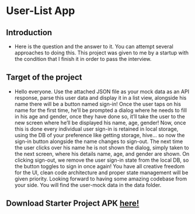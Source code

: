# User-List App

## Introduction
- Here is the question and the answer to it. You can attempt several approaches to doing this. This project was given to me by a startup with the condition that I finish it in order to pass the interview.


## Target of the project


 - Hello everyone.
 Use the attached JSON file as your mock data as an API response, parse this user data and display it in a list view, alongside his name there will be a button named sign-in!
Once the user taps on his name for the first time, he’ll be prompted a dialog where he needs to fill in his age and gender, once they have done so, it’ll take the user to the new screen where he’ll be displayed his name, age, gender!
Now, once this is done every individual user sign-in is retained in local storage, using the DB of your preference like getting storage, hive… so now the sign-in button alongside the name changes to sign-out.
The next time the user clicks over his name he is not shown the dialog, simply taken to the next screen, where his details name, age, and gender are shown.
On clicking sign-out, we remove the user sign-in state from the local DB, so the button toggles to sign in once again!
You have all creative freedom for the UI, clean code architecture and proper state management will be given priority.
Looking forward to having some amazing codebase from your side.
You will find the user-mock data in the data folder.



## **Download Starter Project APK [here!](https://drive.google.com/file/d/1FmUeutNTZgGAw4MBhUcPOCNl-NW51KqG/view?usp=sharing)**